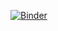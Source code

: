 [![Binder](https://mybinder.org/badge_logo.svg)](https://mybinder.org/v2/gh/BachirAbdou/PB_R-el/main?labpath=index.ipynb)

